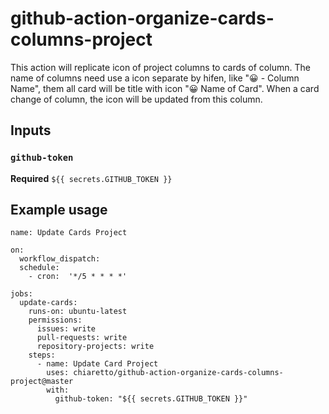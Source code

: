 # github-action-organize-cards-columns-project

This action will replicate icon of project columns to cards of column.
The name of columns need use a icon separate by hifen, like "😀 - Column Name", them all card will be title with icon "😀 Name of Card".
When a card change of column, the icon will be updated from this column.

## Inputs

### `github-token`

**Required** `${{ secrets.GITHUB_TOKEN }}`

## Example usage

```
name: Update Cards Project

on:
  workflow_dispatch:
  schedule:
    - cron:  '*/5 * * * *'

jobs:
  update-cards:
    runs-on: ubuntu-latest
    permissions:
      issues: write
      pull-requests: write
      repository-projects: write
    steps:
      - name: Update Card Project
        uses: chiaretto/github-action-organize-cards-columns-project@master
        with:
          github-token: "${{ secrets.GITHUB_TOKEN }}"
```